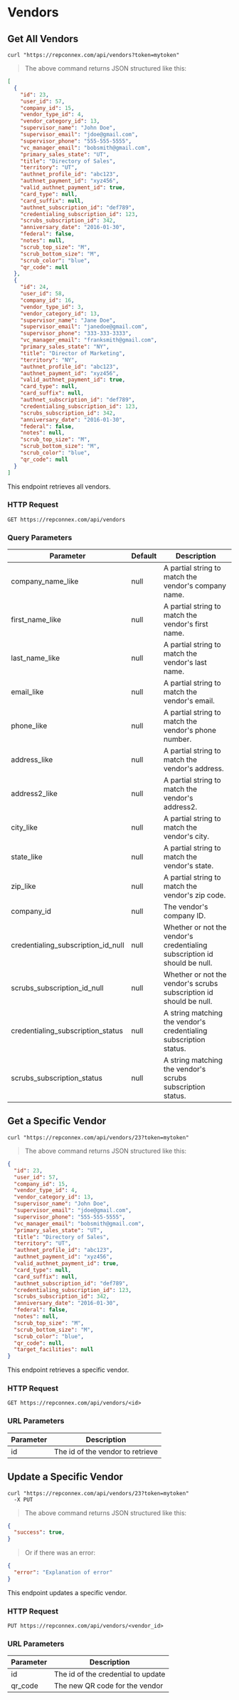 # Vendors

## Get All Vendors

```shell
curl "https://repconnex.com/api/vendors?token=mytoken"  
```

> The above command returns JSON structured like this:

```json
[
  {
    "id": 23,
    "user_id": 57,                        
    "company_id": 15,                    
    "vendor_type_id": 4,                 
    "vendor_category_id": 13,             
    "supervisor_name": "John Doe",
    "supervisor_email": "jdoe@gmail.com",
    "supervisor_phone": "555-555-5555",
    "vc_manager_email": "bobsmith@gmail.com",
    "primary_sales_state": "UT",    
    "title": "Directory of Sales",                          
    "territory": "UT",                    
    "authnet_profile_id": "abc123",             
    "authnet_payment_id": "xyz456",             
    "valid_authnet_payment_id": true,
    "card_type": null,
    "card_suffix": null,                    
    "authnet_subscription_id": "def789",                           
    "credentialing_subscription_id": 123,
    "scrubs_subscription_id": 342,
    "anniversary_date": "2016-01-30",                             
    "federal": false,              
    "notes": null,
    "scrub_top_size": "M",                 
    "scrub_bottom_size": "M",              
    "scrub_color": "blue",
    "qr_code": null    
  },
  {
    "id": 24,
    "user_id": 58,                        
    "company_id": 16,                    
    "vendor_type_id": 3,                 
    "vendor_category_id": 13,             
    "supervisor_name": "Jane Doe",
    "supervisor_email": "janedoe@gmail.com",
    "supervisor_phone": "333-333-3333",
    "vc_manager_email": "franksmith@gmail.com",
    "primary_sales_state": "NY",    
    "title": "Director of Marketing",                          
    "territory": "NY",                    
    "authnet_profile_id": "abc123",             
    "authnet_payment_id": "xyz456",             
    "valid_authnet_payment_id": true,
    "card_type": null,
    "card_suffix": null,                    
    "authnet_subscription_id": "def789",                           
    "credentialing_subscription_id": 123,
    "scrubs_subscription_id": 342,
    "anniversary_date": "2016-01-30",                             
    "federal": false,              
    "notes": null,
    "scrub_top_size": "M",                 
    "scrub_bottom_size": "M",              
    "scrub_color": "blue",
    "qr_code": null    
  }
]
```

This endpoint retrieves all vendors.

### HTTP Request

`GET https://repconnex.com/api/vendors`

### Query Parameters

Parameter | Default | Description
--------- | ------- | -----------
company_name_like | null | A partial string to match the vendor's company name.
first_name_like | null | A partial string to match the vendor's first name.
last_name_like | null | A partial string to match the vendor's last name.
email_like | null | A partial string to match the vendor's email.      
phone_like | null | A partial string to match the vendor's phone number.
address_like | null | A partial string to match the vendor's address.
address2_like | null | A partial string to match the vendor's address2.
city_like | null | A partial string to match the vendor's city.
state_like | null | A partial string to match the vendor's state.
zip_like | null | A partial string to match the vendor's zip code.
company_id | null | The vendor's company ID.
credentialing_subscription_id_null | null | Whether or not the vendor's credentialing subscription id should be null.
scrubs_subscription_id_null | null | Whether or not the vendor's scrubs subscription id should be null.      
credentialing_subscription_status | null | A string matching the vendor's credentialing subscription status.
scrubs_subscription_status | null | A string matching the vendor's scrubs subscription status.

## Get a Specific Vendor

```shell
curl "https://repconnex.com/api/vendors/23?token=mytoken"
```

> The above command returns JSON structured like this:

```json
{
  "id": 23,
  "user_id": 57,                        
  "company_id": 15,                    
  "vendor_type_id": 4,                 
  "vendor_category_id": 13,             
  "supervisor_name": "John Doe",
  "supervisor_email": "jdoe@gmail.com",
  "supervisor_phone": "555-555-5555",
  "vc_manager_email": "bobsmith@gmail.com",
  "primary_sales_state": "UT",    
  "title": "Directory of Sales",                          
  "territory": "UT",                    
  "authnet_profile_id": "abc123",             
  "authnet_payment_id": "xyz456",             
  "valid_authnet_payment_id": true,
  "card_type": null,
  "card_suffix": null,                    
  "authnet_subscription_id": "def789",                           
  "credentialing_subscription_id": 123,
  "scrubs_subscription_id": 342,
  "anniversary_date": "2016-01-30",                             
  "federal": false,              
  "notes": null,
  "scrub_top_size": "M",                 
  "scrub_bottom_size": "M",              
  "scrub_color": "blue",
  "qr_code": null,
  "target_facilities": null
}
```

This endpoint retrieves a specific vendor.

### HTTP Request

`GET https://repconnex.com/api/vendors/<id>`

### URL Parameters

Parameter | Description
--------- | -----------
id | The id of the vendor to retrieve

## Update a Specific Vendor

```shell
curl "https://repconnex.com/api/vendors/23?token=mytoken"
  -X PUT
```

> The above command returns JSON structured like this:

```json
{
  "success": true,
}
```

> Or if there was an error:

```json
{
  "error": "Explanation of error"
}
```

This endpoint updates a specific vendor.

### HTTP Request

`PUT https://repconnex.com/api/vendors/<vendor_id>`

### URL Parameters

Parameter | Description
--------- | -----------
id | The id of the credential to update
qr_code | The new QR code for the vendor
